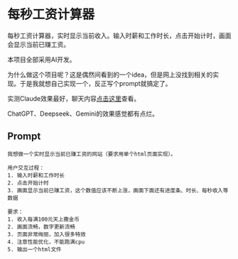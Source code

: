# 每秒工资计算器

每秒工资计算器，实时显示当前收入。输入时薪和工作时长，点击开始计时，画面会显示当前已赚工资。

本项目全部采用AI开发。

为什么做这个项目呢？这是偶然间看到的一个idea，但是网上没找到相关的实现。于是我就想自己实现一个，反正写个prompt就搞定了。

实测Claude效果最好，聊天内容[点击这里](https://claude.ai/chat/f520af3c-6248-4d4b-9fc2-829e13546c1b)查看。

ChatGPT、Deepseek、Gemini的效果感觉都有点烂。

## Prompt

```text
我想做一个实时显示当前已赚工资的网站（要求用单个html页面实现）。

用户交互过程：
1. 输入时薪和工作时长
2. 点击开始计时
3. 画面显示当前已赚工资，这个数值应该不断上涨，画面下面还有进度条、时长、每秒收入等数据

要求：
1. 收入每满100元天上撒金币
2. 画面流畅，数字更新流畅
3. 页面非常绚丽，加入很多特效
4. 注意性能优化，不能跑满cpu
5. 输出一个html文件
```

